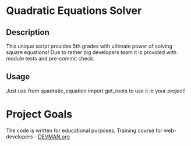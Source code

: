 # Quadratic Equations Solver

## Description

This unique script provides 5th grades with ultimate power of solving square equations! Due to rather big developers team
it is provided with module tests and pre-commit check.

## Usage

Just use from quadratic_equation import get_roots to use it in your project!

# Project Goals

The code is written for educational purposes. Training course for web-developers - [DEVMAN.org](https://devman.org)
